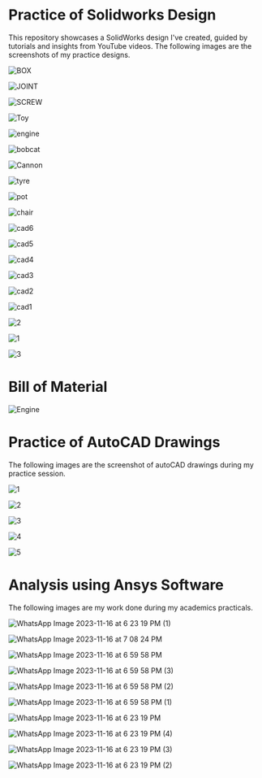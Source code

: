 # Practice of Solidworks Design
This repository showcases a SolidWorks design I've created, guided by tutorials and insights from YouTube videos.
The following images are the screenshots of my practice designs.

![BOX](https://github.com/Hariharan123S/Practice-of-Solidworks-Design/assets/148625245/9ecb4472-f97a-4f9d-a7a6-56aa3544c520)

![JOINT](https://github.com/Hariharan123S/Practice-of-Solidworks-Design/assets/148625245/c59eafb8-aa61-4c1b-a3c0-f1cb15d9c042)

![SCREW](https://github.com/Hariharan123S/Practice-of-Solidworks-Design/assets/148625245/11d1d68d-5e80-4433-8536-d5288111ddd8)

![Toy](https://github.com/Hariharan123S/Practice-of-Solidworks-Design/assets/148625245/9f1c7941-b5df-416e-8730-1c5c69d347af)

![engine](https://github.com/Hariharan123S/Practice-Designs/assets/148625245/893ec9e0-837a-41a6-b524-dd9dae1ba6f3)

![bobcat](https://github.com/Hariharan123S/Practice-of-Solidworks-Design/assets/148625245/3e325107-4aee-4f43-9c75-e5df52eb1489)

![Cannon](https://github.com/Hariharan123S/Practice-Designs/assets/148625245/6fa12689-09a2-4607-8cbb-7fb7db27f091)

![tyre](https://github.com/Hariharan123S/Practice-Designs/assets/148625245/8b36058f-5bd9-4811-a5d7-d254f0b4e9f4)

![pot](https://github.com/Hariharan123S/Practice-Designs/assets/148625245/5c82f0d7-5538-4764-b50d-a29ec1bb57b6)

![chair](https://github.com/Hariharan123S/Practice-Designs/assets/148625245/62acbdd5-fb3e-4da1-b49c-4e687e082a2d)

![cad6](https://github.com/Hariharan123S/Practice-Designs/assets/148625245/2176e4c2-ae87-4f8a-a8dc-ca4097fa6013)

![cad5](https://github.com/Hariharan123S/Practice-Designs/assets/148625245/03bc29b4-a95e-4104-8bf1-7477fb759da0)

![cad4](https://github.com/Hariharan123S/Practice-Designs/assets/148625245/936387d8-1588-42f8-843e-f811864bd33e)

![cad3](https://github.com/Hariharan123S/Practice-Designs/assets/148625245/56263941-64a0-4e72-bd4c-11dc46cb6de6)

![cad2](https://github.com/Hariharan123S/Practice-Designs/assets/148625245/2624a57d-0115-4faf-b4e6-61f38e432705)

![cad1](https://github.com/Hariharan123S/Practice-Designs/assets/148625245/36bc0eae-50fa-4723-9086-a0e878d6baf1)

![2](https://github.com/Hariharan123S/Practice-Designs/assets/148625245/ef2d3962-8a6a-4060-a98c-51e6706046a3)

![1](https://github.com/Hariharan123S/Practice-Designs/assets/148625245/1c81b88f-a1c4-46b9-957f-49dcc3e8dc17)

![3](https://github.com/Hariharan123S/Practice-Designs/assets/148625245/2ad908b0-3436-47d2-8175-6783cc2a9ddc)

# Bill of Material

![Engine](https://github.com/Hariharan123S/Practice-Designs/assets/148625245/1f53fa86-c8c6-4869-af2c-39fdb3a9878f)

 # Practice of AutoCAD Drawings
 The following images are the screenshot of autoCAD drawings during my practice session.
 
 ![1](https://github.com/Hariharan123S/Practice-of-Solidworks-Design/assets/148625245/153a93ca-2f29-4989-bef1-da20336f3907)
 
 ![2](https://github.com/Hariharan123S/Practice-of-Solidworks-Design/assets/148625245/63873c74-af02-42f0-a204-dfeff5ae700f)
 
 ![3](https://github.com/Hariharan123S/Practice-of-Solidworks-Design/assets/148625245/b2722fa3-eb6f-45d1-91bc-5155c9e183f2)
 
 ![4](https://github.com/Hariharan123S/Practice-of-Solidworks-Design/assets/148625245/a60bc084-5365-4590-9920-32d7022e88a5)
 
 ![5](https://github.com/Hariharan123S/Practice-of-Solidworks-Design/assets/148625245/c6a4f002-c517-4919-b422-7154cd5e55f7)

 # Analysis using Ansys Software
 The following images are my work done during my academics practicals.
 
 ![WhatsApp Image 2023-11-16 at 6 23 19 PM (1)](https://github.com/Hariharan123S/Practice-Designs/assets/148625245/f8551063-2cef-4ded-be46-1a975b5dd6a2)
 
 ![WhatsApp Image 2023-11-16 at 7 08 24 PM](https://github.com/Hariharan123S/Practice-Designs/assets/148625245/ed91876a-c55b-4b67-b0dc-137cce26e654)
 
![WhatsApp Image 2023-11-16 at 6 59 58 PM](https://github.com/Hariharan123S/Practice-Designs/assets/148625245/644041ff-6150-4828-94ed-b4819bef6305)

![WhatsApp Image 2023-11-16 at 6 59 58 PM (3)](https://github.com/Hariharan123S/Practice-Designs/assets/148625245/a43b7694-5474-480c-93c5-dd197c83998d)

![WhatsApp Image 2023-11-16 at 6 59 58 PM (2)](https://github.com/Hariharan123S/Practice-Designs/assets/148625245/640d4abd-8eec-4e6d-b199-422a4ba6f5f2)

![WhatsApp Image 2023-11-16 at 6 59 58 PM (1)](https://github.com/Hariharan123S/Practice-Designs/assets/148625245/749819b3-ae4d-4430-b3b3-40e5d9d62948)

![WhatsApp Image 2023-11-16 at 6 23 19 PM](https://github.com/Hariharan123S/Practice-Designs/assets/148625245/ed2f95d2-6307-4f3b-9ba0-1d50fda3a15d)

![WhatsApp Image 2023-11-16 at 6 23 19 PM (4)](https://github.com/Hariharan123S/Practice-Designs/assets/148625245/7b96560c-17a9-44a4-be34-864ef23d76e3)

![WhatsApp Image 2023-11-16 at 6 23 19 PM (3)](https://github.com/Hariharan123S/Practice-Designs/assets/148625245/fd3c9e2c-d585-4f53-b50d-56302e35377d)

![WhatsApp Image 2023-11-16 at 6 23 19 PM (2)](https://github.com/Hariharan123S/Practice-Designs/assets/148625245/cea2f021-f95b-41c5-9b6c-5a4fea46ab04)



 









